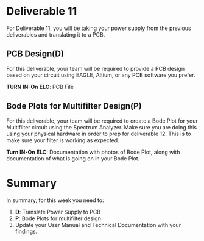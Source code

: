 # Deliverable 11
For Deliverable 11, you will be taking your power supply from the previous deliverables and translating it to a PCB. 

## PCB Design(D)
For this deliverable, your team will be required to provide a PCB design based on your circuit using EAGLE, Altium, or any PCB software you prefer. 


**TURN IN-On ELC**: PCB File


## Bode Plots for Multifilter Design(P)
For this deliverable, your team will be required to create a Bode Plot for your Multifilter circuit using the Spectrum Analyzer. Make sure you are doing this using your physical hardware in order to prep for deliverable 12. This is to make sure your filter is working as expected.

**Turn IN-On ELC**: Documentation with photos of Bode Plot, along with documentation of what is going on in your Bode Plot.

# Summary

In summary, for this week you need to:

1. **D**: Translate Power Supply to PCB
2. **P**: Bode Plots for multifilter design
3. Update your User Manual and Technical Documentation with your findings.
